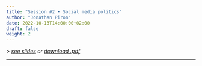```yaml
---
title: "Session #2 • Social media politics"
author: "Jonathan Piron"
date: 2022-10-13T14:00:00+02:00
draft: false
weight: 2
---
```


_> [see slides](/slides/session2.htm) or [download .pdf](/files/LSPRI2224_slides_session2.pdf)_

---